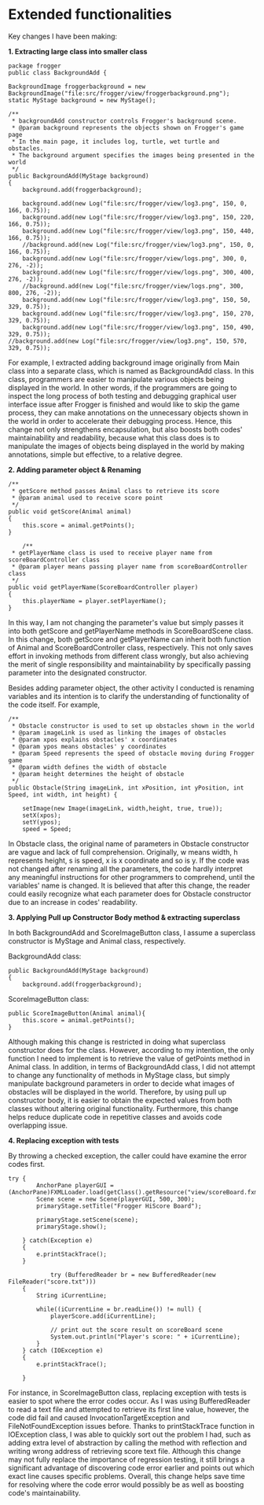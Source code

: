 # Extended functionalities




Key changes I have been making:

**1. Extracting large class into smaller class**

    package frogger
    public class BackgroundAdd {
	
	BackgroundImage froggerbackground = new BackgroundImage("file:src/frogger/view/froggerbackground.png");
	static MyStage background = new MyStage();
	
	/**
	 * backgroundAdd constructor controls Frogger's background scene.
	 * @param background represents the objects shown on Frogger's game page
	 * In the main page, it includes log, turtle, wet turtle and obstacles.
	 * The background argument specifies the images being presented in the world
	 */
	public BackgroundAdd(MyStage background)
	{
		background.add(froggerbackground);
		
		background.add(new Log("file:src/frogger/view/log3.png", 150, 0, 166, 0.75));
		background.add(new Log("file:src/frogger/view/log3.png", 150, 220, 166, 0.75));
		background.add(new Log("file:src/frogger/view/log3.png", 150, 440, 166, 0.75));
		//background.add(new Log("file:src/frogger/view/log3.png", 150, 0, 166, 0.75));
		background.add(new Log("file:src/frogger/view/logs.png", 300, 0, 276, -2));
		background.add(new Log("file:src/frogger/view/logs.png", 300, 400, 276, -2));
		//background.add(new Log("file:src/frogger/view/logs.png", 300, 800, 276, -2));
		background.add(new Log("file:src/frogger/view/log3.png", 150, 50, 329, 0.75));
		background.add(new Log("file:src/frogger/view/log3.png", 150, 270, 329, 0.75));
		background.add(new Log("file:src/frogger/view/log3.png", 150, 490, 329, 0.75));
	//background.add(new Log("file:src/frogger/view/log3.png", 150, 570, 329, 0.75));


For example, I extracted adding background image originally from Main class into a separate class, which is named as BackgroundAdd class. In this class, programmers are easier to manipulate various objects being displayed in the world.
In other words, if the programmers are going to inspect the long process of both testing and debugging graphical user interface issue after Frogger is finished and would like to skip the game process, they can make annotations on the unnecessary objects shown in the world in order to accelerate their debugging process.
Hence, this change not only strengthens encapsulation, but also boosts both codes' maintainability and readability, because what this class does is to manipulate the images of objects being displayed in the world by making annotations, simple but effective, to a relative degree.

**2. Adding parameter object & Renaming**

	/**
	 * getScore method passes Animal class to retrieve its score
	 * @param animal used to receive score point
	 */
	public void getScore(Animal animal)
	{
		this.score = animal.getPoints();
	}
	
		/**
	 * getPlayerName class is used to receive player name from scoreBoardController class
	 * @param player means passing player name from scoreBoardController class
	 */
	public void getPlayerName(ScoreBoardController player)
	{
		this.playerName = player.setPlayerName();
	}
	 

In this way, I am not changing the parameter's value but simply passes it into both getScore and getPlayerName methods in ScoreBoardScene class. In this change, both getScore and getPlayerName can inherit both function of Animal and ScoreBoardController class, respectively. This not only saves effort in invoking methods from different class wrongly, but also achieving the merit of single responsibility and maintainability by specifically passing parameter into the designated constructor.

Besides adding parameter object, the other activity I conducted is renaming variables and its intention is to clarify the understanding of functionality of the code itself. For example,

	/**
	 * Obstacle constructor is used to set up obstacles shown in the world
	 * @param imageLink is used as linking the images of obstacles
	 * @param xpos explains obstacles' x coordinates
	 * @param ypos means obstacles' y coordinates
	 * @param Speed represents the speed of obstacle moving during Frogger game
	 * @param width defines the width of obstacle
	 * @param height determines the height of obstacle
	 */
	public Obstacle(String imageLink, int xPosition, int yPosition, int Speed, int width, int height) {
		
		setImage(new Image(imageLink, width,height, true, true));
		setX(xpos);
		setY(ypos);
		speed = Speed;
		
In Obstacle class, the original name of parameters in Obstacle constructor are vague and lack of full comprehension. Originally, w means width, h represents height, s is speed, x is x coordinate and so is y. If the code was not changed after renaming all the parameters, the code hardly interpret any meaningful instructions for other programmers to comprehend, until the variables' name is changed. It is believed that after this change, the reader could easily recognize what each parameter does for Obstacle constructor due to an increase in codes' readability.

**3. Applying Pull up Constructor Body method & extracting superclass**

In both BackgroundAdd and ScoreImageButton class, I assume a superclass constructor is MyStage and Animal class, respectively. 

BackgroundAdd class:

	public BackgroundAdd(MyStage background)
	{
		background.add(froggerbackground);
		
ScoreImageButton class:
		
	public ScoreImageButton(Animal animal){
		this.score = animal.getPoints();
	}

Although making this change is restricted in doing what superclass constructor does for the class. However, according to my intention, the only function I need to implement is to retrieve the value of getPoints method in Animal class. In addition, in terms of BackgroundAdd class, I did not attempt to change any functionality of methods in MyStage class, but simply manipulate background parameters in order to decide what images of obstacles will be displayed in the world. Therefore, by using pull up constructor body, it is easier to obtain the expected values from both classes without altering original functionality. Furthermore, this change helps reduce duplicate code in repetitive classes and avoids code overlapping issue.

**4. Replacing exception with tests**

By throwing a checked exception, the caller could have examine the error codes first.

	try {
			AnchorPane playerGUI = (AnchorPane)FXMLLoader.load(getClass().getResource("view/scoreBoard.fxml"));
			Scene scene = new Scene(playerGUI, 500, 300);
			primaryStage.setTitle("Frogger HiScore Board");
	
			primaryStage.setScene(scene);
			primaryStage.show();
		
		} catch(Exception e)
		{
			e.printStackTrace();
		}
		
				try (BufferedReader br = new BufferedReader(new FileReader("score.txt")))
		{
			String iCurrentLine;
			
			while((iCurrentLine = br.readLine()) != null) {
				playerScore.add(iCurrentLine);
				
				// print out the score result on scoreBoard scene
				System.out.println("Player's score: " + iCurrentLine);
			}
		} catch (IOException e)
		{
			e.printStackTrace();
			
		}
	
For instance, in ScoreImageButton class, replacing exception with tests is easier to spot where the error codes occur. As I was using BufferedReader to read a text file and attempted to retrieve its first line value, however, the code did fail and caused InvocationTargetException and FileNotFoundException issues before. Thanks to printStackTrace function in IOException class, I was able to quickly sort out the problem I had, such as adding extra level of abstraction by calling the method with reflection and writing wrong address of retrieving score text file.
Although this change may not fully replace the importance of regression testing, it still brings a significant advantage of discovering code error earlier and points out which exact line causes specific problems. Overall, this change helps save time for resolving where the code error would possibly be as well as boosting code's maintainability. 
